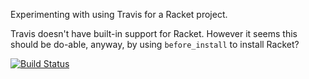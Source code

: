 Experimenting with using Travis for a Racket project.

Travis doesn't have built-in support for Racket. However it seems this
should be do-able, anyway, by using `before_install` to install
Racket?

[![Build Status](https://travis-ci.org/[greghendershott]/[travis-racket].png)](https://travis-ci.org/[greghendershott]/[travis-racket])
